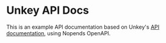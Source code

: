# Unkey API Docs

This is an example API documentation based on Unkey's [API documentation](https://github.com/unkeyed/unkey), using Nopends OpenAPI.
